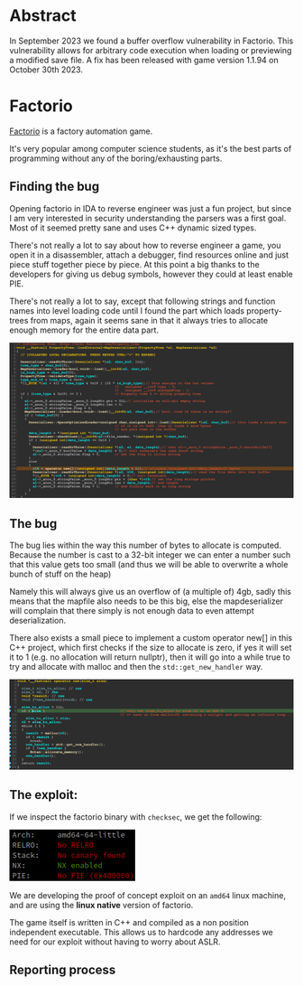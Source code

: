 # Abstract

In September 2023 we found a buffer overflow vulnerability in Factorio.
This vulnerability allows for arbitrary code execution when loading or previewing a modified save file.
A fix has been released with game version 1.1.94 on October 30th 2023.

# Factorio

[Factorio](https://factorio.com/) is a factory automation game.

It's very popular among computer science students,
as it's the best parts of programming without any of the boring/exhausting parts.

## Finding the bug

Opening factorio in IDA to reverse engineer was just a fun project, but since
I am very interested in security understanding the parsers was a first goal.
Most of it seemed pretty sane and uses C++ dynamic sized types.

There's not really a lot to say about how to reverse engineer a game, you open
it in a disassembler, attach a debugger, find resources online and just piece
stuff together piece by piece. At this point a big thanks to the developers for
giving us debug symbols, however they could at least enable PIE.

There's not really a lot to say, except that following strings and function names
into level loading code until I found the part which loads property-trees from 
maps, again it seems sane in that it always tries to allocate enough memory for 
the entire data part.

![Screenshot of IDA with the line containing the bug being highlighted](/img/bug.png)

## The bug

The bug lies within the way this number of bytes to allocate is computed. Because
the number is cast to a 32-bit integer we can enter a number such that this value
gets too small (and thus we will be able to overwrite a whole bunch of stuff on the heap)

Namely this will always give us an overflow of (a multiple of) 4gb, sadly this means that
the mapfile also needs to be this big, else the mapdeserializer will complain that
there simply is not enough data to even attempt deserialization.

There also exists a small piece to implement a custom operator new[] in this C++
project, which first checks if the size to allocate is zero, if yes it will set it to 1
(e.g. no allocation will return nullptr), then it will go into a while true to try
and allocate with malloc and then the `std::get_new_handler` way.

![Screenshot of the new handler in IDA](/img/newhandler.png)

## The exploit:
If we inspect the factorio binary with `checksec`, we get the following:

![checksec](checksec.png)

We are developing the proof of concept exploit on an `amd64` linux machine,
and are using the **linux native** version of factorio.

The game itself is written in C++ and compiled as a non position independent executable.
This allows us to hardcode any addresses we need for our exploit without having to worry about ASLR.


## Reporting process
